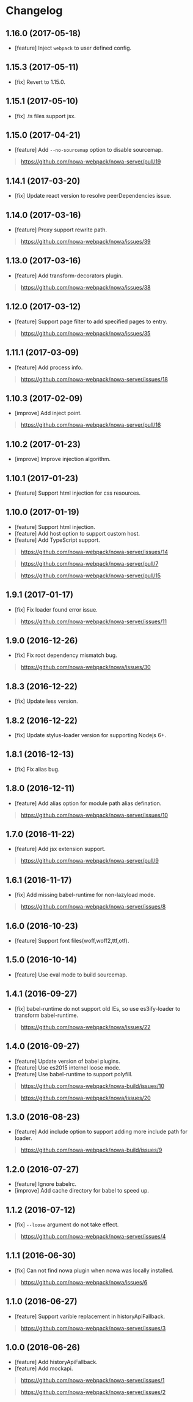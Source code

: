 # Changelog

## 1.16.0 (2017-05-18)

* [feature] Inject `webpack` to user defined config.

## 1.15.3 (2017-05-11)

* [fix] Revert to 1.15.0.

## 1.15.1 (2017-05-10)

* [fix] .ts files support jsx.

## 1.15.0 (2017-04-21)

* [feature] Add `--no-sourcemap` option to disable sourcemap.

> https://github.com/nowa-webpack/nowa-server/pull/19

## 1.14.1 (2017-03-20)

* [fix] Update react version to resolve peerDependencies issue.

## 1.14.0 (2017-03-16)

* [feature] Proxy support rewrite path.

> https://github.com/nowa-webpack/nowa/issues/39

## 1.13.0 (2017-03-16)

* [feature] Add transform-decorators plugin.

> https://github.com/nowa-webpack/nowa/issues/38

## 1.12.0 (2017-03-12)

* [feature] Support page filter to add specified pages to entry.

> https://github.com/nowa-webpack/nowa/issues/35

## 1.11.1 (2017-03-09)

* [feature] Add process info.

> https://github.com/nowa-webpack/nowa-server/issues/18

## 1.10.3 (2017-02-09)

* [improve] Add inject point.

> https://github.com/nowa-webpack/nowa-server/pull/16

## 1.10.2 (2017-01-23)

* [improve] Improve injection algorithm.

## 1.10.1 (2017-01-23)

* [feature] Support html injection for css resources.

## 1.10.0 (2017-01-19)

* [feature] Support html injection.
* [feature] Add host option to support custom host.
* [feature] Add TypeScript support.

> https://github.com/nowa-webpack/nowa-server/issues/14

> https://github.com/nowa-webpack/nowa-server/pull/7

> https://github.com/nowa-webpack/nowa-server/pull/15

## 1.9.1 (2017-01-17)

* [fix] Fix loader found error issue.

> https://github.com/nowa-webpack/nowa-server/issues/11

## 1.9.0 (2016-12-26)

* [fix] Fix root dependency mismatch bug.

> https://github.com/nowa-webpack/nowa/issues/30

## 1.8.3 (2016-12-22)

* [fix] Update less version.

## 1.8.2 (2016-12-22)

* [fix] Update stylus-loader version for supporting Nodejs 6+.

## 1.8.1 (2016-12-13)

* [fix] Fix alias bug.

## 1.8.0 (2016-12-11)

* [feature] Add alias option for module path alias defination.

> https://github.com/nowa-webpack/nowa-server/issues/10

## 1.7.0 (2016-11-22)

* [feature] Add jsx extension support.

> https://github.com/nowa-webpack/nowa-server/pull/9

## 1.6.1 (2016-11-17)

* [fix] Add missing babel-runtime for non-lazyload mode.

> https://github.com/nowa-webpack/nowa-server/issues/8

## 1.6.0 (2016-10-23)

* [feature] Support font files(woff,woff2,ttf,otf).

## 1.5.0 (2016-10-14)

* [feature] Use eval mode to build sourcemap.

## 1.4.1 (2016-09-27)

* [fix] babel-runtime do not support old IEs, so use es3ify-loader to transform babel-runtime.

> https://github.com/nowa-webpack/nowa/issues/22

## 1.4.0 (2016-09-27)

* [feature] Update version of babel plugins.
* [feature] Use es2015 internel loose mode.
* [feature] Use babel-runtime to support polyfill.

> https://github.com/nowa-webpack/nowa-build/issues/10

> https://github.com/nowa-webpack/nowa/issues/20

## 1.3.0 (2016-08-23)

* [feature] Add include option to support adding more include path for loader.

> https://github.com/nowa-webpack/nowa-build/issues/9

## 1.2.0 (2016-07-27)

* [feature] Ignore babelrc.
* [improve] Add cache directory for babel to speed up.

## 1.1.2 (2016-07-12)

* [fix] `--loose` argument do not take effect.

> https://github.com/nowa-webpack/nowa-server/issues/4

## 1.1.1 (2016-06-30)

* [fix] Can not find nowa plugin when nowa was locally installed.

> https://github.com/nowa-webpack/nowa/issues/6

## 1.1.0 (2016-06-27)

* [feature] Support varible replacement in historyApiFallback.

> https://github.com/nowa-webpack/nowa-server/issues/3

## 1.0.0 (2016-06-26)

* [feature] Add historyApiFallback.
* [feature] Add mockapi.

> https://github.com/nowa-webpack/nowa-server/issues/1

> https://github.com/nowa-webpack/nowa-server/issues/2
